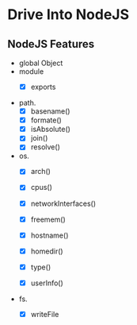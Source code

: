 # Drive Into NodeJS

## NodeJS Features

* global Object
* module
    - [x] exports


* path.
    - [x] basename()
    - [x] formate()
    - [x] isAbsolute()
    - [x] join()
    - [x] resolve()

* os.
   - [x] arch()
   - [x] cpus()
   - [x] networkInterfaces()
   - [x] freemem()
   - [x] hostname()
   - [x] homedir()
   - [x] type()
   - [x] userInfo()


* fs.
    - [x] writeFile
    